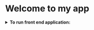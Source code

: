# Welcome to my app

<details><summary><b>To run front end application:</b></summary>

<h4>1. Install the package:</h4>

- `npm install` or `yarn`
- `npm start` or `yarn start`

<h4>2. Add .env file from admin </h4>

3.Apollo client setup

yarn add -D typescript graphql @graphql-codegen/cli @graphql-codegen/client-preset @graphql-typed-document-node/core

create file codegen.ts
